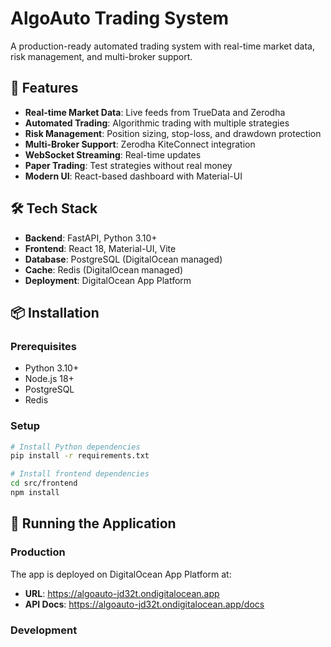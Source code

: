 # AlgoAuto Trading System

A production-ready automated trading system with real-time market data, risk management, and multi-broker support.

## 🚀 Features

- **Real-time Market Data**: Live feeds from TrueData and Zerodha
- **Automated Trading**: Algorithmic trading with multiple strategies
- **Risk Management**: Position sizing, stop-loss, and drawdown protection
- **Multi-Broker Support**: Zerodha KiteConnect integration
- **WebSocket Streaming**: Real-time updates
- **Paper Trading**: Test strategies without real money
- **Modern UI**: React-based dashboard with Material-UI

## 🛠️ Tech Stack

- **Backend**: FastAPI, Python 3.10+
- **Frontend**: React 18, Material-UI, Vite
- **Database**: PostgreSQL (DigitalOcean managed)
- **Cache**: Redis (DigitalOcean managed)
- **Deployment**: DigitalOcean App Platform

## 📦 Installation

### Prerequisites
- Python 3.10+
- Node.js 18+
- PostgreSQL
- Redis

### Setup
```bash
# Install Python dependencies
pip install -r requirements.txt

# Install frontend dependencies
cd src/frontend
npm install
```

## 🚀 Running the Application

### Production
The app is deployed on DigitalOcean App Platform at:
- **URL**: https://algoauto-jd32t.ondigitalocean.app
- **API Docs**: https://algoauto-jd32t.ondigitalocean.app/docs

### Development
```
